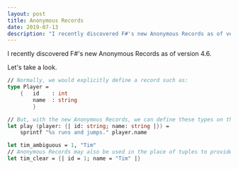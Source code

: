 ```yaml
---
layout: post
title: Anonymous Records
date: 2019-07-13
description: "I recently discovered F#'s new Anonymous Records as of version 4.6."
---
```


I recently discovered F#'s new Anonymous Records as of version 4.6.

Let's take a look.

```fsharp
// Normally, we would explicitly define a record such as:
type Player =
    {   id    : int
        name  : string
        }

// But, with the new Anonymous Records, we can define these types on the fly as we need them.
let play (player: {| id: string; name: string |}) = 
    sprintf "%s runs and jumps." player.name

let tim_ambiguous = 1, "Tim"
// Anonymous Records may also be used in the place of tuples to provide names to the values.
let tim_clear = {| id = 1; name = "Tim" |}
```
